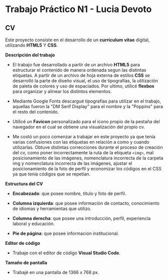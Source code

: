 # Trabajo Práctico N1 - Lucia Devoto 

## CV

Este proyecto consiste en el desarrollo de un **currículum vitae** digital, utilizando **HTML5** Y **CSS**.

**Descripción del trabajo**

- El trabajo fue desarrollado a partir de un archivo **HTML5** para estructurar el contenido de manera ordenada segun las distintas etiquetas. A partir de un archivo de hoja externa de estilos **CSS** se desarrolló la parte de diseño visual, el uso de tipografías, la utilización de paleta de colores y uso de espaciados. Por ultimo, utilicé **flexbox** para organizar y alinear los distintos elementos.

- Mediante Google Fonts descargué tipografías para utilizar en el trabajo, aquellas fueron la "DM Serif Display" para el nombre y la "Poppins" para el resto del contenido.

- Utilicé un **Favicon** personalizado para el icono propio de la pestaña del navegador en el cual se obtiene una visualización del propio cv.

- Me costó un poco comenzar a trabajar en este proyecto ya que tenía varias confusiones con las etiquetas en relación a como y cuando utilizarlas. Obtuve distintas correcciones durante el proceso de creación del cv, como poner incorrectamente la ruta de la etiqueta `<img>`, mal posicionamiento de las imágenes, nomenclatura incorrecta de la carpeta img y nomenclatura incorrecta de las imágenes, ajustar el posicionamiento de la foto de perfil y economizar los códigos en el CSS ya que tenía códigos que se repetían.

**Estructura del CV**

- **Encabezado**: que posee nombre, título y foto de perfil. 

- **Columna izquierda**: que posee información de contacto, conocimiento de idiomas y herramientas que utilizo.

- **Columna derecha**: que posee una introducción, perfil, experiencia laboral y educación.

- **Pie de página**: que posee informacion institucional.

**Editor de código**

- Trabaje con el editor de código **Visual Studio Code**.

**Tamaño de pantalla**

- Trabajé en una pantalla de 1366 x 768 px. 
  
